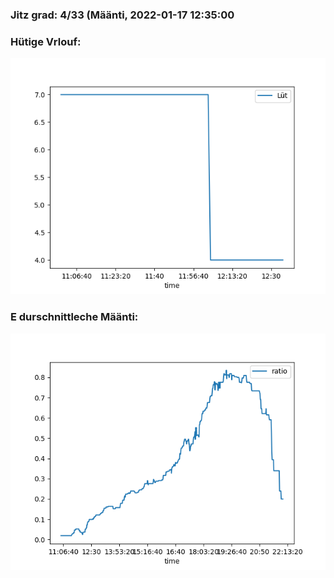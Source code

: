 ### Jitz grad: 4/33 (Määnti, 2022-01-17 12:35:00

### Hütige Vrlouf:
![Graph](Today.png)

### E durschnittleche Määnti:
![Graph](Määnti.png)